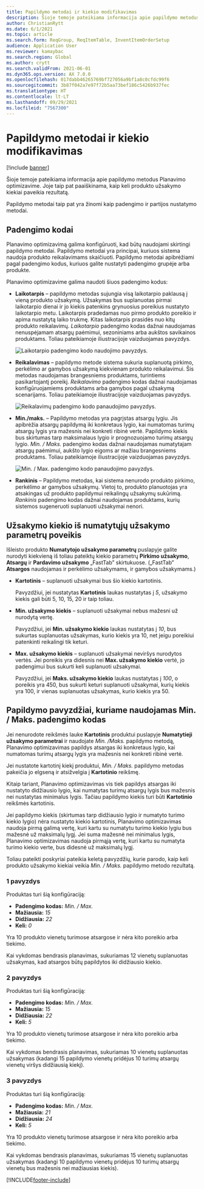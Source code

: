 ```yaml
---
title: Papildymo metodai ir kiekio modifikavimas
description: Šioje temoje pateikiama informacija apie papildymo metodus Planavimo optimizavime. Joje taip pat paaiškinama, kaip keli produkto užsakymo kiekiai paveikia rezultatą.
author: ChristianRytt
ms.date: 6/1/2021
ms.topic: article
ms.search.form: ReqGroup, ReqItemTable, InventItemOrderSetup
audience: Application User
ms.reviewer: kamaybac
ms.search.region: Global
ms.author: crytt
ms.search.validFrom: 2021-06-01
ms.dyn365.ops.version: AX 7.0.0
ms.openlocfilehash: 017dabb46265769bf727056a9bf1a8c0cfdc99f6
ms.sourcegitcommit: 3b87f042a7e97f72b5aa73bef186c5426b937fec
ms.translationtype: HT
ms.contentlocale: lt-LT
ms.lasthandoff: 09/29/2021
ms.locfileid: "7567300"
---
```

# <a name="replenishment-methods-and-quantity-modification"></a>Papildymo metodai ir kiekio modifikavimas

[!include [banner](../../includes/banner.md)]

Šioje temoje pateikiama informacija apie papildymo metodus Planavimo optimizavime. Joje taip pat paaiškinama, kaip keli produkto užsakymo kiekiai paveikia rezultatą.

Papildymo metodai taip pat yra žinomi kaip padengimo ir partijos nustatymo metodai.

## <a name="coverage-codes"></a>Padengimo kodai

Planavimo optimizavimą galima konfigūruoti, kad būtų naudojami skirtingi papildymo metodai. Papildymo metodai yra principai, kuriuos sistema naudoja produkto reikalavimams skaičiuoti. Papildymo metodai apibrėžiami pagal padengimo kodus, kuriuos galite nustatyti padengimo grupėje arba produkte.

Planavimo optimizavime galima naudoti šiuos padengimo kodus:

- **Laikotarpis** – papildymo metodas sujungia visą laikotarpio paklausą į vieną produkto užsakymą. Užsakymas bus suplanuotas pirmai laikotarpio dienai ir jo kiekis patenkins grynuosius poreikius nustatyto laikotarpio metu. Laikotarpis pradedamas nuo pirmo produkto poreikio ir apima nustatytą laiko trukmę. Kitas laikotarpis prasidės nuo kitų produkto reikalavimų. *Laikotarpio* padengimo kodas dažnai naudojamas nenuspėjamam atsargų paėmimui, sezoniniams arba aukštos savikainos produktams. Toliau pateikiamoje iliustracijoje vaizduojamas pavyzdys.

    ![Laikotarpio padengimo kodo naudojimo pavyzdys.](./media/coverage-code-period.png "Laikotarpio padengimo kodo panaudojimo pavyzdys")

- **Reikalavimas** – papildymo metode sistema sukuria suplanuotą pirkimo, perkėlimo ar gamybos užsakymą kiekvienam produkto reikalavimui. Šis metodas naudojamas brangesniems produktams, turintiems pasikartojantį poreikį. *Reikalavimo* padengimo kodas dažnai naudojamas konfigūruojamiems produktams arba gamybos pagal užsakymą scenarijams. Toliau pateikiamoje iliustracijoje vaizduojamas pavyzdys.

    ![Reikalavimų padengimo kodo panaudojimo pavyzdys.](./media/coverage-code-requirement.png "Reikalavimų padengimo kodo panaudojimo pavyzdys")

- **Min./maks.** – Papildymo metodas yra pagrįstas atsargų lygiu. Jis apibrėžia atsargų papildymą iki konkretaus lygio, kai numatomas turimų atsargų lygis yra mažesnis nei konkreti ribinė vertė. Papildymo kiekis bus skirtumas tarp maksimalaus lygio ir prognozuojamo turimų atsargų lygio. *Min. / Maks.* padengimo kodas dažnai naudojamas numatytajam atsargų paėmimui, aukšto lygio eigoms ar mažiau brangesniems produktams. Toliau pateikiamoje iliustracijoje vaizduojamas pavyzdys.

    ![Min. / Max. padengimo kodo panaudojimo pavyzdys.](./media/coverage-code-min-max.png "Min. / Max. padengimo kodo panaudojimo pavyzdys")

- **Rankinis** – Papildymo metodas, kai sistema nenurodo produkto pirkimo, perkėlimo ar gamybos užsakymų. Vietoj to, produkto planuotojas yra atsakingas už produkto papildymui reikalingų užsakymų sukūrimą. *Rankinis* padengimo kodas dažnai naudojamas produktams, kurių sistemos sugeneruoti suplanuoti užsakymai nenori.

## <a name="impact-of-the-order-quantity-from-default-order-settings"></a>Užsakymo kiekio iš numatytųjų užsakymo parametrų poveikis

Išleisto produkto **Numatytojo užsakymo parametrų** puslapyje galite nurodyti kiekvieną iš toliau pateiktų kiekio parametrų **Pirkimo užsakymo**, **Atsargų** ir **Pardavimo užsakymo** „FastTab” skirtukuose. („FastTab” **Atsargos** naudojamas ir perkėlimo užsakymams, ir gamybos užsakymams.)

- **Kartotinis** – suplanuoti užsakymai bus šio kiekio kartotinis.

    Pavyzdžiui, jei nustatytas **Kartotinis** laukas nustatytas į *5*, užsakymo kiekis gali būti 5, 10, 15, 20 ir taip toliau.

- **Min. užsakymo kiekis** – suplanuoti užsakymai nebus mažesni už nurodytą vertę.

    Pavyzdžiui, jei **Min. užsakymo kiekio** laukas nustatytas į *10*, bus sukurtas suplanuotas užsakymas, kurio kiekis yra 10, net jeigu poreikiui patenkinti reikalingi tik keturi.

- **Max. užsakymo kiekis** – suplanuoti užsakymai neviršys nurodytos vertės. Jei poreikis yra didesnis nei **Max. užsakymo kiekio** vertė, jo padengimui bus sukurti keli suplanuoti užsakymai.

    Pavyzdžiui, jei **Maks. užsakymo kiekio** laukas nustatytas į *100*, o poreikis yra 450, bus sukurti keturi suplanuoti užsakymai, kurių kiekis yra 100, ir vienas suplanuotas užsakymas, kurio kiekis yra 50.

## <a name="examples-of-replenishment-that-use-the-minmax-coverage-code"></a>Papildymo pavyzdžiai, kuriame naudojamas Min. / Maks. padengimo kodas

Jei nenurodote reikšmės lauke **Kartotinis** produktui puslapyje **Numatytieji užsakymo parametrai** ir naudojate *Min. /Maks.* papildymo metodą, Planavimo optimizavimas papildys atsargas iki konkretaus lygio, kai numatomas turimų atsargų lygis yra mažesnis nei konkreti ribinė vertė.

Jei nustatote kartotinį kiekį produktui, *Min. / Maks.* papildymo metodas pakeičia jo elgseną ir atsižvelgia į **Kartotinio** reikšmę.

Kitaip tariant, Planavimo optimizavimas vis tiek papildys atsargas iki nustatyto didžiausio lygio, kai numatytas turimų atsargų lygis bus mažesnis nei nustatytas minimalus lygis. Tačiau papildymo kiekis turi būti **Kartotinio** reikšmės kartotinis.

Jei papildymo kiekis (skirtumas tarp didžiausio lygio ir numatyto turimo kiekio lygio) nėra nustatyto kiekio kartotinis, Planavimo optimizavimas naudoja pirmą galimą vertę, kuri kartu su numatytu turimo kiekio lygiu bus mažesnė už maksimalų lygį. Jei suma mažesnė nei minimalus lygis, Planavimo optimizavimas naudoja pirmąją vertę, kuri kartu su numatyta turimo kiekio verte, bus didesnė už maksimalų lygį.

Toliau pateikti poskyriai pateikia keletą pavyzdžių, kurie parodo, kaip keli produkto užsakymo kiekiai veikia *Min. / Maks.* papildymo metodo rezultatą.

### <a name="example-1"></a>1 pavyzdys

Produktas turi šią konfigūraciją:

- **Padengimo kodas:** *Min. / Max.*
- **Mažiausia:** *15*
- **Didžiausia:** *22*
- **Keli:** *0*

Yra 10 produkto vienetų turimose atsargose ir nėra kito poreikio arba tiekimo.

Kai vykdomas bendrasis planavimas, sukuriamas 12 vienetų suplanuotas užsakymas, kad atsargos būtų papildytos iki didžiausio kiekio.

### <a name="example-2"></a>2 pavyzdys

Produktas turi šią konfigūraciją:

- **Padengimo kodas:** *Min. / Max.*
- **Mažiausia:** *15*
- **Didžiausia:** *22*
- **Keli:** *5*

Yra 10 produkto vienetų turimose atsargose ir nėra kito poreikio arba tiekimo.

Kai vykdomas bendrasis planavimas, sukuriamas 10 vienetų suplanuotas užsakymas (kadangi 15 papildymo vienetų pridėjus 10 turimų atsargų vienetų viršys didžiausią kiekį).

### <a name="example-3"></a>3 pavyzdys

Produktas turi šią konfigūraciją:

- **Padengimo kodas:** *Min. / Max.*
- **Mažiausia:** *21*
- **Didžiausia:** *24*
- **Keli:** *5*

Yra 10 produkto vienetų turimose atsargose ir nėra kito poreikio arba tiekimo.

Kai vykdomas bendrasis planavimas, sukuriamas 15 vienetų suplanuotas užsakymas (kadangi 10 papildymo vienetų pridėjus 10 turimų atsargų vienetų bus mažesnis nei mažiausias kiekis).

[!INCLUDE[footer-include](../../../includes/footer-banner.md)]
